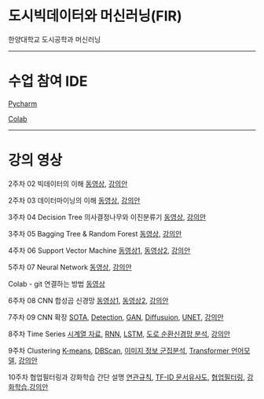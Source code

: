 # 도시빅데이터와 머신러닝(FIR)
한양대학교 도시공학과 머신러닝

***
# 수업 참여 IDE
[Pycharm](https://www.jetbrains.com/ko-kr/pycharm/download/ "pycharm link")

[Colab](https://colab.research.google.com/?hl=ko "Colab link")

***
# 강의 영상
2주차 02 빅데이터의 이해 [동영상](https://youtu.be/TnoNfaxUnpQ "동영상"), [강의안](https://github.com/kloud80/urban-data-mining/blob/master/02%20bigdata%20datamining/002%20Bigdata.pdf "강의안")

2주차 03 데이터마이닝의 이해 [동영상](https://youtu.be/eCyJZ5vJizM "동영상"), [강의안](https://github.com/kloud80/urban-data-mining/blob/master/02%20bigdata%20datamining/003%20Data%20Mining.pdf "강의안")

3주차 04 Decision Tree 의사결정나무와 이진분류기 [동영상](https://youtu.be/GzaRpXVhYuk "동영상"), [강의안](https://github.com/kloud80/urban-data-mining/blob/master/03%20Dtree%20Ensemble/006%20Decision%20Tree.pdf "강의안")

3주차 05 Bagging Tree & Random Forest [동영상](https://youtu.be/kHPoMB8A-Kk "동영상"), [강의안](https://github.com/kloud80/urban-data-mining/blob/master/03%20Dtree%20Ensemble/007%20Bagging_RF.pdf "강의안")

4주차 06 Support Vector Machine [동영상1](https://youtu.be/7Zk4BEseXqg "동영상1"), [동영상2](https://youtu.be/mwtajf5X9Rg "동영상2"), [강의안](https://github.com/kloud80/urban-data-mining/blob/master/04%20SVM/009%20SVM.pdf "강의안")

5주차 07 Neural Network [동영상](https://youtu.be/ptlyl-FBnU4 "동영상"), [강의안](https://github.com/kloud80/urban-data-mining/blob/master/05%20Neural%20Network/010%20Neural%20Network.pdf "강의안")

Colab - git 연결하는 방법 [동영상](https://www.youtube.com/watch?v=dIYFpmMPOtA "동영상")

6주차 08 CNN 합성곱 신경망 [동영상1](https://www.youtube.com/watch?v=AN9VjYFpdb8 "동영상1"), [동영상2](https://www.youtube.com/watch?v=XDFpBIafdxs "동영상2"), [강의안](https://github.com/kloud80/urban-data-mining/blob/master/06%20CNN/011%20CNN(%ED%95%A9%EC%84%B1%EA%B3%B1%EC%8B%A0%EA%B2%BD%EB%A7%9D).pdf "강의안")


7주차 09 CNN 확장 [SOTA](https://www.youtube.com/watch?v=ZVPffneWJv4 "CNN SOTA"), [Detection](https://www.youtube.com/watch?v=9ljN_Nc99N4 "Detection"), [GAN](https://www.youtube.com/watch?v=KsF9Ht3zk8o "GAN"), [Diffusuion](https://www.youtube.com/watch?v=flS2RCRG66Q "Diffusuion"), [UNET](https://www.youtube.com/watch?v=8XWMg7CL8D0 "UNET"), [강의안](https://github.com/kloud80/urban-data-mining/blob/master/07%20CNN%202/012%20CNN%202.pdf "강의안")


8주차 Time Series [시계열 자료](https://youtu.be/qnhVcQNy2_U "Time Series Data"), [RNN](https://youtu.be/_1Ya0aSmcJ4 "RNN"), [LSTM](https://youtu.be/reZ5PwQkI3A "LSTM"), [도로 순환신경망 분석](https://youtu.be/28yD8_86jK4 "LSTM Application"), [강의안](https://github.com/kloud80/urban-data-mining/blob/master/08%20Time%20Series/013%20Time%20Series.pdf "강의안")


9주차 Clustering [K-means](https://youtu.be/Hy5Y9NH_ezk "K-means"), [DBScan](https://youtu.be/CFe8VxTAgA0 "DBScan"), [이미지 정보 군집분석](https://youtu.be/VIf4rMO1euY "Image Data Clustering"), [Transformer 언어모델](https://youtu.be/BgVXl61GC5E "언어모델"), [강의안](https://github.com/kloud80/urban-data-mining/blob/master/09%20Clustering/014%20%ED%81%B4%EB%9F%AC%EC%8A%A4%ED%84%B0%EB%A7%81.pdf "강의안")


10주차 협업필터링과 강화학습 간단 설명 [연관규칙](https://youtu.be/GXlTqCXi3dU "Association Rule"), [TF-ID 문서유사도](https://youtu.be/U689AT6HxWQ "TF-ID"), [협업필터링](https://youtu.be/u6K8Kx37F1M "Collaboragte Filtering"), [강화학습](https://youtu.be/udsnelFuHP8 "Reinforcement Learning"),[강의안](https://github.com/kloud80/urban-data-mining/blob/master/10%20ETC/015%20%ED%98%91%EC%97%85%ED%95%84%ED%84%B0%EB%A7%81%20%EA%B0%95%ED%99%94%ED%95%99%EC%8A%B5.pdf "강의안")




